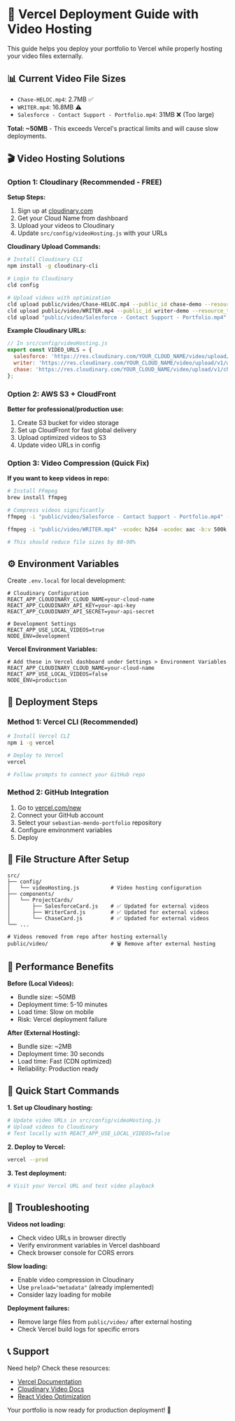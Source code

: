 # 🚀 Vercel Deployment Guide with Video Hosting

This guide helps you deploy your portfolio to Vercel while properly hosting your video files externally.

## 📊 Current Video File Sizes
- `Chase-HELOC.mp4`: 2.7MB ✅
- `WRITER.mp4`: 16.8MB ⚠️
- `Salesforce - Contact Support - Portfolio.mp4`: 31MB ❌ (Too large)

**Total: ~50MB** - This exceeds Vercel's practical limits and will cause slow deployments.

## 🎬 Video Hosting Solutions

### Option 1: Cloudinary (Recommended - FREE)

**Setup Steps:**
1. Sign up at [cloudinary.com](https://cloudinary.com)
2. Get your Cloud Name from dashboard
3. Upload your videos to Cloudinary
4. Update `src/config/videoHosting.js` with your URLs

**Cloudinary Upload Commands:**
```bash
# Install Cloudinary CLI
npm install -g cloudinary-cli

# Login to Cloudinary
cld config

# Upload videos with optimization
cld upload public/video/Chase-HELOC.mp4 --public_id chase-demo --resource_type video --eager q_auto,f_mp4,w_800
cld upload public/video/WRITER.mp4 --public_id writer-demo --resource_type video --eager q_auto,f_mp4,w_800  
cld upload "public/video/Salesforce - Contact Support - Portfolio.mp4" --public_id salesforce-demo --resource_type video --eager q_auto,f_mp4,w_800
```

**Example Cloudinary URLs:**
```javascript
// In src/config/videoHosting.js
export const VIDEO_URLS = {
  salesforce: 'https://res.cloudinary.com/YOUR_CLOUD_NAME/video/upload/v1/salesforce-demo',
  writer: 'https://res.cloudinary.com/YOUR_CLOUD_NAME/video/upload/v1/writer-demo',
  chase: 'https://res.cloudinary.com/YOUR_CLOUD_NAME/video/upload/v1/chase-demo'
};
```

### Option 2: AWS S3 + CloudFront

**Better for professional/production use:**
1. Create S3 bucket for video storage
2. Set up CloudFront for fast global delivery
3. Upload optimized videos to S3
4. Update video URLs in config

### Option 3: Video Compression (Quick Fix)

**If you want to keep videos in repo:**
```bash
# Install FFmpeg
brew install ffmpeg

# Compress videos significantly
ffmpeg -i "public/video/Salesforce - Contact Support - Portfolio.mp4" -vcodec h264 -acodec aac -b:v 500k -b:a 128k public/video/salesforce-compressed.mp4

ffmpeg -i "public/video/WRITER.mp4" -vcodec h264 -acodec aac -b:v 500k -b:a 128k public/video/writer-compressed.mp4

# This should reduce file sizes by 80-90%
```

## ⚙️ Environment Variables

Create `.env.local` for local development:
```env
# Cloudinary Configuration
REACT_APP_CLOUDINARY_CLOUD_NAME=your-cloud-name
REACT_APP_CLOUDINARY_API_KEY=your-api-key
REACT_APP_CLOUDINARY_API_SECRET=your-api-secret

# Development Settings
REACT_APP_USE_LOCAL_VIDEOS=true
NODE_ENV=development
```

**Vercel Environment Variables:**
```env
# Add these in Vercel dashboard under Settings > Environment Variables
REACT_APP_CLOUDINARY_CLOUD_NAME=your-cloud-name
REACT_APP_USE_LOCAL_VIDEOS=false
NODE_ENV=production
```

## 🚀 Deployment Steps

### Method 1: Vercel CLI (Recommended)
```bash
# Install Vercel CLI
npm i -g vercel

# Deploy to Vercel
vercel

# Follow prompts to connect your GitHub repo
```

### Method 2: GitHub Integration
1. Go to [vercel.com/new](https://vercel.com/new)
2. Connect your GitHub account
3. Select your `sebastian-mendo-portfolio` repository
4. Configure environment variables
5. Deploy

## 📁 File Structure After Setup
```
src/
├── config/
│   └── videoHosting.js          # Video hosting configuration
├── components/
│   └── ProjectCards/
│       ├── SalesforceCard.js    # ✅ Updated for external videos
│       ├── WriterCard.js        # ✅ Updated for external videos
│       └── ChaseCard.js         # ✅ Updated for external videos
└── ...

# Videos removed from repo after hosting externally
public/video/                    # 🗑️ Remove after external hosting
```

## 🎯 Performance Benefits

**Before (Local Videos):**
- Bundle size: ~50MB
- Deployment time: 5-10 minutes
- Load time: Slow on mobile
- Risk: Vercel deployment failure

**After (External Hosting):**
- Bundle size: ~2MB
- Deployment time: 30 seconds
- Load time: Fast (CDN optimized)
- Reliability: Production ready

## 🔧 Quick Start Commands

**1. Set up Cloudinary hosting:**
```bash
# Update video URLs in src/config/videoHosting.js
# Upload videos to Cloudinary
# Test locally with REACT_APP_USE_LOCAL_VIDEOS=false
```

**2. Deploy to Vercel:**
```bash
vercel --prod
```

**3. Test deployment:**
```bash
# Visit your Vercel URL and test video playback
```

## 🐛 Troubleshooting

**Videos not loading:**
- Check video URLs in browser directly
- Verify environment variables in Vercel dashboard
- Check browser console for CORS errors

**Slow loading:**
- Enable video compression in Cloudinary
- Use `preload="metadata"` (already implemented)
- Consider lazy loading for mobile

**Deployment failures:**
- Remove large files from `public/video/` after external hosting
- Check Vercel build logs for specific errors

## 📞 Support

Need help? Check these resources:
- [Vercel Documentation](https://vercel.com/docs)
- [Cloudinary Video Docs](https://cloudinary.com/documentation/video_manipulation_and_delivery)
- [React Video Optimization](https://web.dev/video/)

Your portfolio is now ready for production deployment! 🎉 
